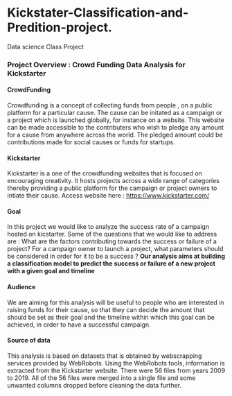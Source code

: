 # Kickstater-Classification-and-Predition-project.
Data science Class Project

### Project Overview : Crowd Funding Data Analysis for Kickstarter

#### CrowdFunding
Crowdfunding is a concept of collecting funds from people , on a public platform for a particular cause. The cause can be initated as a campaign or a project which is launched globally, for instance on a website. This website can be made accessible to the contributers who wish to pledge any amount for a cause from anywhere across the world. The pledged amount could be contributions made for social causes or funds for startups.

#### Kickstarter
Kickstarter is a one of the crowdfunding websites that is focused on encouraging creativity. It hosts projects across a wide range of categories thereby providing a public platform for the campaign or project owners to intiate their cause.
Access website here : https://www.kickstarter.com/

#### Goal
In this project we would like to analyze the success rate of a campaign hosted on kicstarter. Some of the questions that we would like to address are :
What are the factors contributing towards the success or failure of a project?
For a campaign owner to launch a project, what parameters should be considered in order for it to be a success ?
**Our analysis aims at building a classification model to predict the success or failure of a new project with a given goal and timeline**

#### Audience
We are aiming for this analysis will be useful to people who are interested in raising funds for their cause, so that they can decide the amount that should be set as their goal and the timeline within which this goal can be achieved, in order to have a successful campaign.

#### Source of data
This analysis is based on datasets that is obtained by webscrapping services provided by WebRobots.
Using the WebRobots tools, information is extracted from the Kickstarter website.
There were 56 files from years 2009 to 2019.
All of the 56 files were merged into a single file and some unwanted columns dropped before cleaning the data further.
